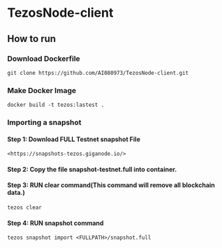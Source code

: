 # TezosNode-client

## How to run

### Download Dockerfile

```
git clone https://github.com/AI080973/TezosNode-client.git 
```

### Make Docker Image

```
docker build -t tezos:lastest .
```

### Importing a snapshot

#### Step 1: Download FULL Testnet snapshot File

    <https://snapshots-tezos.giganode.io/>

#### Step 2: Copy the file snapshot-testnet.full into container.
	
#### Step 3: RUN clear command(This command will remove all blockchain data.)
	
```
tezos clear
```
	
#### Step 4: RUN snapshot command
	
```
tezos snapshot import <FULLPATH>/snapshot.full
```
